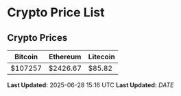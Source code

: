 # Crypto Price List

## Crypto Prices
| Bitcoin | Ethereum | Litecoin |
| ------- | -------- | -------- |
| $107257 | $2426.67 | $85.82 |
**Last Updated:** 2025-06-28 15:16 UTC
**Last Updated:** $DATE$
